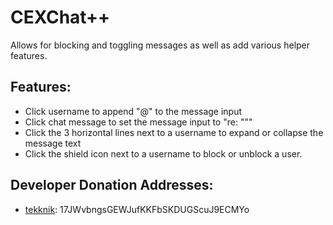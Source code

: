 # CEXChat++
Allows for blocking and toggling messages as well as add various helper features.

## Features:
* Click username to append "@<username>" to the message input
* Click chat message to set the message input to "re: "<message>""
* Click the 3 horizontal lines next to a username to expand or collapse the message text
* Click the shield icon next to a username to block or unblock a user.

## Developer Donation Addresses:

* [tekknik](https://coinbase.com/checkouts/17JWvbngsGEWJufKKFbSKDUGScuJ9ECMYo): 17JWvbngsGEWJufKKFbSKDUGScuJ9ECMYo
